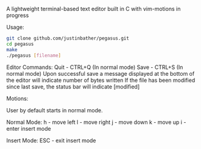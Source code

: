 A lightweight terminal-based text editor built in C with vim-motions in progress

Usage:
``` bash
git clone github.com/justinbather/pegasus.git
cd pegasus
make
./pegasus [filename]
```



Editor Commands:
Quit - CTRL+Q (In normal mode)
Save - CTRL+S (In normal mode)
  Upon successful save a message displayed at the bottom of the editor will indicate number of bytes written
  If the file has been modified since last save, the status bar will indicate [modified]

Motions:

User by default starts in normal mode. 

Normal Mode:
h - move left
l - move right
j - move down
k - move up
i - enter insert mode

Insert Mode: 
ESC - exit insert mode

